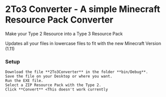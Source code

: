# 2To3 Converter - A simple Minecraft Resource Pack Converter
Make your Type 2 Resource into a Type 3 Resource Pack

Updates all your files in lowercase files to fit with the new Minecraft Version (1.11)

### Setup
```
Download the file **2To3Converter** in the folder **bin/Debug**.
Save the file on your Desktop or where you want.
Run the EXE file.
Select a ZIP Resource Pack with the Type 2.
Click **Convert** <This doesn't work currently
```